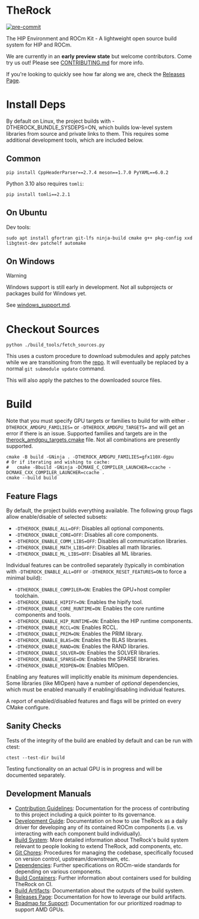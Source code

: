 # TheRock

[![pre-commit](https://img.shields.io/badge/pre--commit-enabled-brightgreen?logo=pre-commit)](https://github.com/pre-commit/pre-commit)

The HIP Environment and ROCm Kit - A lightweight open source build system for HIP and ROCm.

We are currently in an **early preview state** but welcome contributors. Come try us out!
Please see [CONTRIBUTING.md](CONTRIBUTING.md) for more info.

If you're looking to quickly see how far along we are, check the [Releases Page](RELEASES.md).

# Install Deps

By default on Linux, the project builds with -DTHEROCK_BUNDLE_SYSDEPS=ON, which
builds low-level system libraries from source and private links to them. This
requires some additional development tools, which are included below.

## Common

```
pip install CppHeaderParser==2.7.4 meson==1.7.0 PyYAML==6.0.2
```

Python 3.10 also requires `tomli`:

```
pip install tomli==2.2.1
```

## On Ubuntu

Dev tools:

```
sudo apt install gfortran git-lfs ninja-build cmake g++ pkg-config xxd libgtest-dev patchelf automake
```

## On Windows

> [!WARNING]
> Windows support is still early in development. Not all subprojects or packages build for Windows yet.

See [windows_support.md](./docs/development/windows_support.md).

# Checkout Sources

```
python ./build_tools/fetch_sources.py
```

This uses a custom procedure to download submodules and apply patches while
we are transitioning from the [repo](https://source.android.com/docs/setup/reference/repo).
It will eventually be replaced by a normal `git submodule update` command.

This will also apply the patches to the downloaded source files.

# Build

Note that you must specify GPU targets or families to build for with either
`-DTHEROCK_AMDGPU_FAMILIES=` or `-DTHEROCK_AMDGPU_TARGETS=` and will get an
error if there is an issue. Supported families and targets are in the
[therock_amdgpu_targets.cmake](cmake/therock_amdgpu_targets.cmake) file. Not
all combinations are presently supported.

```
cmake -B build -GNinja . -DTHEROCK_AMDGPU_FAMILIES=gfx110X-dgpu
# Or if iterating and wishing to cache:
#   cmake -Bbuild -GNinja -DCMAKE_C_COMPILER_LAUNCHER=ccache -DCMAKE_CXX_COMPILER_LAUNCHER=ccache .
cmake --build build
```

## Feature Flags

By default, the project builds everything available. The following group flags
allow enable/disable of selected subsets:

- `-DTHEROCK_ENABLE_ALL=OFF`: Disables all optional components.
- `-DTHEROCK_ENABLE_CORE=OFF`: Disables all core components.
- `-DTHEROCK_ENABLE_COMM_LIBS=OFF`: Disables all communication libraries.
- `-DTHEROCK_ENABLE_MATH_LIBS=OFF`: Disables all math libraries.
- `-DTHEROCK_ENABLE_ML_LIBS=OFF`: Disables all ML libraries.

Individual features can be controlled separately (typically in combination with
`-DTHEROCK_ENABLE_ALL=OFF` or `-DTHEROCK_RESET_FEATURES=ON` to force a
minimal build):

- `-DTHEROCK_ENABLE_COMPILER=ON`: Enables the GPU+host compiler toolchain.
- `-DTHEROCK_ENABLE_HIPIFY=ON`: Enables the hipify tool.
- `-DTHEROCK_ENABLE_CORE_RUNTIME=ON`: Enables the core runtime components and tools.
- `-DTHEROCK_ENABLE_HIP_RUNTIME=ON`: Enables the HIP runtime components.
- `-DTHEROCK_ENABLE_RCCL=ON`: Enables RCCL.
- `-DTHEROCK_ENABLE_PRIM=ON`: Enables the PRIM library.
- `-DTHEROCK_ENABLE_BLAS=ON`: Enables the BLAS libraries.
- `-DTHEROCK_ENABLE_RAND=ON`: Enables the RAND libraries.
- `-DTHEROCK_ENABLE_SOLVER=ON`: Enables the SOLVER libraries.
- `-DTHEROCK_ENABLE_SPARSE=ON`: Enables the SPARSE libraries.
- `-DTHEROCK_ENABLE_MIOPEN=ON`: Enables MIOpen.

Enabling any features will implicitly enable its *minimum* dependencies. Some
libraries (like MIOpen) have a number of *optional* dependencies, which must
be enabled manually if enabling/disabling individual features.

A report of enabled/disabled features and flags will be printed on every
CMake configure.

## Sanity Checks

Tests of the integrity of the build are enabled by default and can be run
with ctest:

```
ctest --test-dir build
```

Testing functionality on an actual GPU is in progress and will be documented
separately.

## Development Manuals

- [Contribution Guidelines](CONTRIBUTING.md): Documentation for the process of contributing to this project including a quick pointer to its governance.
- [Development Guide](docs/development/development_guide.md): Documentation on how to use TheRock as a daily driver for developing any of its contained ROCm components (i.e. vs interacting with each component build individually).
- [Build System](docs/development/build_system.md): More detailed information about TheRock's build system relevant to people looking to extend TheRock, add components, etc.
- [Git Chores](docs/development/git_chores.md): Procedures for managing the codebase, specifically focused on version control, upstream/downstream, etc.
- [Dependencies](docs/development/dependencies.md): Further specifications on ROCm-wide standards for depending on various components.
- [Build Containers](docs/development/build_containers.md): Further information about containers used for building TheRock on CI.
- [Build Artifacts](docs/development/artifacts.md): Documentation about the outputs of the build system.
- [Releases Page](RELEASES.md): Documentation for how to leverage our build artifacts.
- [Roadmap for Support](ROADMAP.md): Documentation for our prioritized roadmap to support AMD GPUs.
